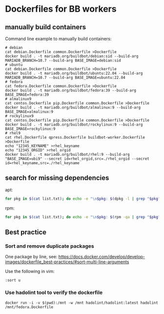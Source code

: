 # Dockerfiles for BB workers

## manually build containers

Command line example to manually build containers:

```console
# debian
cat debian.Dockerfile common.Dockerfile >Dockerfile
docker build . -t mariadb.org/buildbot/debian:sid --build-arg MARIADB_BRANCH=10.7 --build-arg BASE_IMAGE=debian:sid
# ubuntu
cat debian.Dockerfile common.Dockerfile >Dockerfile
docker build . -t mariadb.org/buildbot/ubuntu:22.04 --build-arg MARIADB_BRANCH=10.7 --build-arg BASE_IMAGE=ubuntu:22.04
# fedora
cat fedora.Dockerfile common.Dockerfile >Dockerfile
docker build . -t mariadb.org/buildbot/fedora:39 --build-arg BASE_IMAGE=fedora:39
# almalinux9
cat centos.Dockerfile pip.Dockerfile common.Dockerfile >Dockerfile
docker build . -t mariadb.org/buildbot/almalinux:9 --build-arg BASE_IMAGE=almalinux:9
# rockylinux9
cat centos.Dockerfile pip.Dockerfile common.Dockerfile >Dockerfile
docker build . -t mariadb.org/buildbot/rockylinux:9 --build-arg BASE_IMAGE=rockylinux:9
# rhel9
cat rhel.Dockerfile qpress.Dockerfile buildbot-worker.Dockerfile >Dockerfile
echo "12345_KEYNAME" >rhel_keyname
echo "12345_ORGID" >rhel_orgid
docker build . -t mariadb.org/buildbot/rhel:9 --build-arg "BASE_IMAGE=ubi9" --secret id=rhel_orgid,src=./rhel_orgid --secret id=rhel_keyname,src=./rhel_keyname
```

## search for missing dependencies

apt:

```bash
for pkg in $(cat list.txt); do echo -e "\n$pkg: $(dpkg -l | grep "$pkg")"; done
```

rpm:

```bash
for pkg in $(cat list.txt); do echo -e "\n$pkg: $(rpm -qa | grep "$pkg")"; done
```

## Best practice

### Sort and remove duplicate packages

One package by line, see:
<https://docs.docker.com/develop/develop-images/dockerfile_best-practices/#sort-multi-line-arguments>

Use the following in vim:

```vim
:sort u
```

### Use hadolint tool to verify the dockerfile

```console
docker run -i -v $(pwd):/mnt -w /mnt hadolint/hadolint:latest hadolint /mnt/fedora.Dockerfile
```
